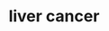 ---
title: liver cancer 
summary: Chromatin reugulators are frequently mutated in liver cancer. 
tags: 
date: 
weight: '3'
---